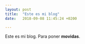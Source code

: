 ```yaml
---
layout: post
title:  "Este es mi blog"
date:   2018-09-08 11:45:24 +0200

---
```

Este es mi blog. Para poner **movidas**.


